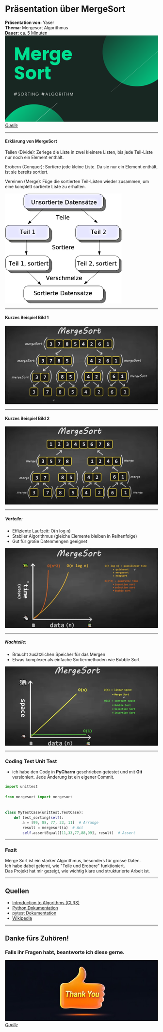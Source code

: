 # Präsentation über MergeSort

**Präsentation von:** Yaser  
**Thema:** Mergesort Algorithmus  
**Dauer:** ca. 5 Minuten
![w:600px](Merge-Sort.png)
*[Quelle](https://fullyunderstood.com/pseudocodes/merge-sort/)*

---

#### Erklärung von MergeSort
Teilen (Divide): 
Zerlege die Liste in zwei kleinere Listen, bis jede Teil-Liste nur noch ein Element enthält.

Erobern (Conquer):
Sortiere jede kleine Liste. Da sie nur ein Element enthält, ist sie bereits sortiert.

Vereinen (Merge):
Füge die sortierten Teil-Listen wieder zusammen, um eine komplett sortierte Liste zu erhalten.

![w:250px](MergesortDeutsch.png)

---

#### Kurzes Beispiel Bild 1
![Unsortiert.png](Unsortiert.png)

---

#### Kurzes Beispiel Bild 2
![Sortiert.png](Sortiert.png)

---

##### Vorteile:
- Effiziente Laufzeit: O(n log n)  
- Stabiler Algorithmus (gleiche Elemente bleiben in Reihenfolge)  
- Gut für große Datenmengen geeignet

![w:750px](Mergesort%20komplex.png)

---

##### Nachteile:
- Braucht zusätzlichen Speicher für das Mergen  
- Etwas komplexer als einfache Sortiermethoden wie Bubble Sort

![w:750px](O%28n%29.png)

---

### Coding Test Unit Test
- ich habe den Code in **PyCharm** geschrieben getestet und mit **Git** versioniert. Jede Änderung ist ein eigener Commit.

```Python
import unittest

from mergesort import mergesort


class MyTestCase(unittest.TestCase):
    def test_sorting(self):
        a = [99, 88, 77, 33, 11]  # Arrange
        result = mergesort(a)  # Act
        self.assertEqual([11,33,77,88,99], result)  # Assert
```
---

### Fazit

Merge Sort ist ein starker Algorithmus, besonders für grosse Daten.  
Ich habe dabei gelernt, wie "Teile und Erobere" funktioniert.  
Das Projekt hat mir gezeigt, wie wichtig klare und strukturierte Arbeit ist.

---

## Quellen
- [Introduction to Algorithms (CLRS)](https://mitpress.mit.edu/books/introduction-algorithms)  
- [Python Dokumentation](https://docs.python.org)  
- [pytest Dokumentation](https://docs.pytest.org/)
- [Wikipedia](https://de.wikipedia.org/wiki/Mergesort)
---

## Danke fürs Zuhören!

### Falls ihr Fragen habt, beantworte ich diese gerne.

![240_F_1152303874_kQKC0WtyYvJD3rMIBxa7rqiQlrbOQJ7b.jpg](240_F_1152303874_kQKC0WtyYvJD3rMIBxa7rqiQlrbOQJ7b.jpg)
*[Quelle](https://stock.adobe.com/de/search?k=thumbs+up+emoji)*